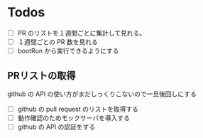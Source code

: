 # Todos

- [ ] PR のリストを１週間ごとに集計して見れる。
- [ ] １週間ごとの PR 数を見れる
- [ ] bootRun から実行できるようにする

## PRリストの取得

github の API の使い方がまだしっくりこないので一旦後回しにする

- [ ] github の pull request のリストを取得する
- [ ] 動作確認のためモックサーバを導入する
- [ ] github の API の認証をする